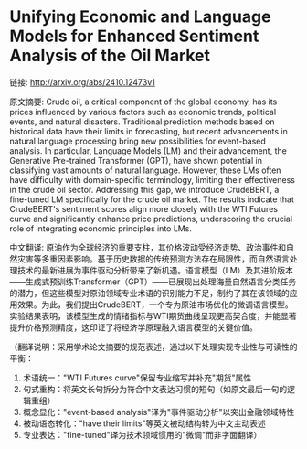# Unifying Economic and Language Models for Enhanced Sentiment Analysis of the Oil Market

链接: http://arxiv.org/abs/2410.12473v1

原文摘要:
Crude oil, a critical component of the global economy, has its prices
influenced by various factors such as economic trends, political events, and
natural disasters. Traditional prediction methods based on historical data have
their limits in forecasting, but recent advancements in natural language
processing bring new possibilities for event-based analysis. In particular,
Language Models (LM) and their advancement, the Generative Pre-trained
Transformer (GPT), have shown potential in classifying vast amounts of natural
language. However, these LMs often have difficulty with domain-specific
terminology, limiting their effectiveness in the crude oil sector. Addressing
this gap, we introduce CrudeBERT, a fine-tuned LM specifically for the crude
oil market. The results indicate that CrudeBERT's sentiment scores align more
closely with the WTI Futures curve and significantly enhance price predictions,
underscoring the crucial role of integrating economic principles into LMs.

中文翻译:
原油作为全球经济的重要支柱，其价格波动受经济走势、政治事件和自然灾害等多重因素影响。基于历史数据的传统预测方法存在局限性，而自然语言处理技术的最新进展为事件驱动分析带来了新机遇。语言模型（LM）及其进阶版本——生成式预训练Transformer（GPT）——已展现出处理海量自然语言分类任务的潜力，但这些模型对原油领域专业术语的识别能力不足，制约了其在该领域的应用效果。为此，我们提出CrudeBERT，一个专为原油市场优化的微调语言模型。实验结果表明，该模型生成的情绪指标与WTI期货曲线呈现更高契合度，并能显著提升价格预测精度，这印证了将经济学原理融入语言模型的关键价值。

（翻译说明：采用学术论文摘要的规范表述，通过以下处理实现专业性与可读性的平衡：
1. 术语统一："WTI Futures curve"保留专业缩写并补充"期货"属性
2. 句式重构：将英文长句拆分为符合中文表达习惯的短句（如原文最后一句的逻辑重组）
3. 概念显化："event-based analysis"译为"事件驱动分析"以突出金融领域特性
4. 被动语态转化："have their limits"等英文被动结构转为中文主动表述
5. 专业表达："fine-tuned"译为技术领域惯用的"微调"而非字面翻译）

